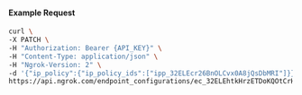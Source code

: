 <!-- Code generated for API Clients. DO NOT EDIT. -->

#### Example Request

```bash
curl \
-X PATCH \
-H "Authorization: Bearer {API_KEY}" \
-H "Content-Type: application/json" \
-H "Ngrok-Version: 2" \
-d '{"ip_policy":{"ip_policy_ids":["ipp_32ELEcr26BnOLCvx0A8jQsDbMRI"]}}' \
https://api.ngrok.com/endpoint_configurations/ec_32ELEhtkHrzETDoKQOtCrHd2QhF
```
